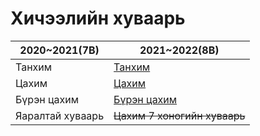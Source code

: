 # Хичээлийн хуваарь

2020~2021(7B) | 2021~2022(8B)
------------ | -------------
Танхим | [Танхим](./huvaari/8/tanhim)
Цахим | [Цахим](./huvaari/8/online)
Бүрэн цахим | [Бүрэн цахим](./huvaari/8/all-online)
Яаралтай хуваарь | ~~Цахим 7 хоногийн хуваарь~~
